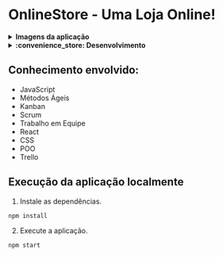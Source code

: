 # OnlineStore - Uma Loja Online!
<details>
    <summary><strong>Imagens da aplicação </strong></summary><br />
<img src="https://github.com/Kestsu/OnlineStore/assets/99990041/aec3fdd7-82b5-4431-b947-15d7b7ed9990" width="400px">
<img src="https://github.com/Kestsu/OnlineStore/assets/99990041/7b194c68-5b66-4c41-861e-88633339b9e2" width="400px">
<img src="https://github.com/Kestsu/OnlineStore/assets/99990041/ac40157c-e910-4f01-858f-157a05429e5e" width="400px">
<img src="https://github.com/Kestsu/OnlineStore/assets/99990041/b1ed03c9-d40c-4b2c-81b0-2fbe3ddcdde4" width="400px">
<img src="https://github.com/Kestsu/OnlineStore/assets/99990041/3d328aec-7ebc-46bc-b7a2-2f7f04e41509" width="400px">
<img src="https://github.com/Kestsu/OnlineStore/assets/99990041/9da53ca6-a09d-4d9f-93b3-f77e19c92a64" width="400px">
<img src="https://github.com/Kestsu/OnlineStore/assets/99990041/53aa3bf5-57d1-4fa0-bf1a-9704faed9d75" width="400px">
<img src="https://github.com/Kestsu/OnlineStore/assets/99990041/2efcc73a-6259-4504-8d5c-c864df171f6a" width="400px">
</details>

<details>
    <summary><strong>:convenience_store: Desenvolvimento </strong></summary><br />
Neste projeto foi criado uma loja online, sem persistência no banco de dados. Foi desenvolvido em grupo usando as demandas definidas em um quadro Kanban, em um cenário mais próximo ao do mercado de trabalho.

A partir dessas demandas, temos uma aplicação onde os usuários poderão:

Buscar produtos por termos e categorias a partir da API do Mercado Livre;
<br/>
Interagir com os produtos buscados de modo a adicioná-los e removê-los de um carrinho de compras em diferentes quantidades;
<br/>
Visualizar detalhes e avaliações prévias de um produto, bem como criar novas avaliações;
<br/>
E por fim, finalizar a compra (simulada) dos itens selecionados.


  ### Documentação da API do Mercado Livre

  A página _web_ irá consumir os dados da API do _Mercado Livre_ para realizar a busca de itens da sua loja online. Para realizar essas buscas foram utilizados esses EndPoints abaixo:
  
  - Para listar as categorias disponíveis:
    - Endpoint: https://api.mercadolibre.com/sites/MLB/categories
  - Para buscar por itens por termo:
    - Parâmetro de busca $QUERY (este parâmetro deve ser substituído pelo valor do campo de busca)
    - Endpoint: https://api.mercadolibre.com/sites/MLB/search?q=$QUERY
  - Para buscar itens por categoria:
    - Parâmetro de busca $CATEGORY_ID (este parâmetro deve ser substituído pelo ID da categoria selecionada)
    - Endpoint: https://api.mercadolibre.com/sites/MLB/search?category=$CATEGORY_ID
  - Para buscar itens de uma categoria por termo (vale ressaltar, que este endpoint não necessariamente precisa receber ambos os parâmetros para funcionar):
    - Parâmetro de busca $QUERY (este parâmetro deve ser substituído pelo valor do campo de busca)
    - Parâmetro de busca $CATEGORY_ID (este parâmetro deve ser substituído pelo ID da categoria selecionada)
    - Endpoint: https://api.mercadolibre.com/sites/MLB/search?category=$CATEGORY_ID&q=$QUERY
  - Para buscar detalhes de um item especifico:
    - Parâmetro de busca $PRODUCT_ID (este parâmetro deve ser substituído pelo valor do campo de busca)
    - Endpoint: https://api.mercadolibre.com/items/$PRODUCT_ID


  Se você quiser aprender mais sobre a API do _Mercado Livre_, veja a [documentação](https://developers.mercadolivre.com.br/pt_br/itens-e-buscas).

</details>

## Conhecimento envolvido: 

- JavaScript
- Métodos Ágeis
- Kanban
- Scrum
- Trabalho em Equipe
- React
- CSS
- POO
- Trello

## Execução da aplicação localmente


1. Instale as dependências.

```bash
npm install
```

2. Execute a aplicação.

```bash
npm start
```


